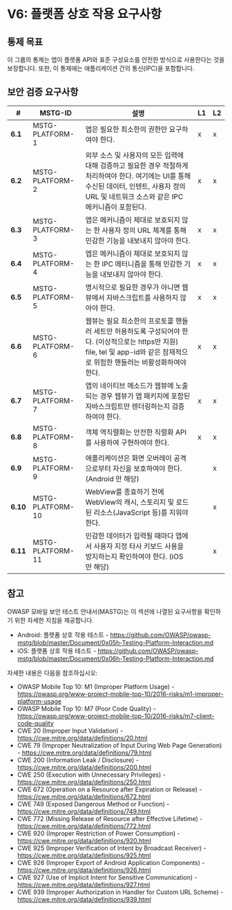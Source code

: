 # V6: 플랫폼 상호 작용 요구사항

## 통제 목표

이 그룹의 통제는 앱이 플랫폼 API와 표준 구성요소를 안전한 방식으로 사용한다는 것을 보장합니다. 또한, 이 통제에는 애플리케이션 간의 통신(IPC)을 포함합니다.

## 보안 검증 요구사항

| # | MSTG-ID | 설명 | L1 | L2 |
| -- | ---------- | ---------------------- | - | - |
| **6.1** | MSTG-PLATFORM-1 | 앱은 필요한 최소한의 권한만 요구하여야 한다. | x | x |
| **6.2** | MSTG-PLATFORM-2 | 외부 소스 및 사용자의 모든 입력에 대해 검증하고 필요한 경우 적절하게 처리하여야 한다. 여기에는 UI를 통해 수신된 데이터, 인텐트, 사용자 정의 URL 및 네트워크 소스와 같은 IPC 메커니즘이 포함된다. | x | x |
| **6.3** | MSTG-PLATFORM-3 | 앱은 메커니즘이 제대로 보호되지 않는 한 사용자 정의 URL 체계를 통해 민감한 기능을 내보내지 않아야 한다. | x | x |
| **6.4** | MSTG-PLATFORM-4 | 엡은 메커니즘이 제대로 보호되지 않는 한 IPC 메터니즘을 통해 민감한 기능을 내보내지 않아야 한다. | x | x |
| **6.5** | MSTG-PLATFORM-5 | 명시적으로 필요한 경우가 아니면 웹뷰에서 자바스크립트를 사용하지 않아야 한다. | x | x |
| **6.6** | MSTG-PLATFORM-6 | 웹뷰는 필요 최소한의 프로토콜 핸들러 세트만 허용하도록 구성되어야 한다. (이상적으로는 https만 지원) file, tel 및 app-id와 같은 잠재적으로 위험한 핸들러는 비활성화하여야 한다. | x | x |
| **6.7** | MSTG-PLATFORM-7 | 앱의 네이티브 메소드가 웹뷰에 노출되는 경우 웹뷰가 앱 패키지에 포함된 자바스크립트만 렌더링하는지 검증하여야 한다. | x | x |
| **6.8** | MSTG-PLATFORM-8 | 객체 역직렬화는 안전한 직렬화 API를 사용하여 구현하여야 한다. | x | x |
| **6.9** | MSTG-PLATFORM-9 | 애플리케이션은 화면 오버레이 공격으로부터 자신을 보호하여야 한다. (Android 만 해당) |  | x |
| **6.10** | MSTG-PLATFORM-10 | WebView를 종효하기 전에 WebView의 캐시, 스토리지 및 로드된 리소스(JavaScript 등)를 지워야 한다. |  | x |
| **6.11** | MSTG-PLATFORM-11 | 민감한 데이터가 입력될 때마다 앱에서 사용자 지정 타사 키보드 사용을 방지하는지 확인하여야 한다. (iOS 만 해당) | | x |

## 참고

OWASP 모바일 보안 테스트 안내서(MASTG)는 이 섹션에 나열된 요구사항을 확인하기 위한 자세한 지침을 제공합니다.

- Android: 플랫폼 상호 작용 테스트 - <https://github.com/OWASP/owasp-mstg/blob/master/Document/0x05h-Testing-Platform-Interaction.md>
- iOS: 플랫폼 상호 작용 테스트 - <https://github.com/OWASP/owasp-mstg/blob/master/Document/0x06h-Testing-Platform-Interaction.md>

자세한 내용은 다음을 참조하십시오:

- OWASP Mobile Top 10: M1 (Improper Platform Usage) - <https://owasp.org/www-project-mobile-top-10/2016-risks/m1-improper-platform-usage>
- OWASP Mobile Top 10: M7 (Poor Code Quality) - <https://owasp.org/www-project-mobile-top-10/2016-risks/m7-client-code-quality>
- CWE 20 (Improper Input Validation) - <https://cwe.mitre.org/data/definitions/20.html>
- CWE 79 (Improper Neutralization of Input During Web Page Generation) - <https://cwe.mitre.org/data/definitions/79.html>
- CWE 200 (Information Leak / Disclosure) - <https://cwe.mitre.org/data/definitions/200.html>
- CWE 250 (Execution with Unnecessary Privileges) - <https://cwe.mitre.org/data/definitions/250.html>
- CWE 672 (Operation on a Resource after Expiration or Release) - <https://cwe.mitre.org/data/definitions/672.html>
- CWE 749 (Exposed Dangerous Method or Function) - <https://cwe.mitre.org/data/definitions/749.html>
- CWE 772 (Missing Release of Resource after Effective Lifetime) - <https://cwe.mitre.org/data/definitions/772.html>
- CWE 920 (Improper Restriction of Power Consumption) - <https://cwe.mitre.org/data/definitions/920.html>
- CWE 925 (Improper Verification of Intent by Broadcast Receiver) - <https://cwe.mitre.org/data/definitions/925.html>
- CWE 926 (Improper Export of Android Application Components) - <https://cwe.mitre.org/data/definitions/926.html>
- CWE 927 (Use of Implicit Intent for Sensitive Communication) - <https://cwe.mitre.org/data/definitions/927.html>
- CWE 939 (Improper Authorization in Handler for Custom URL Scheme) - <https://cwe.mitre.org/data/definitions/939.html>
